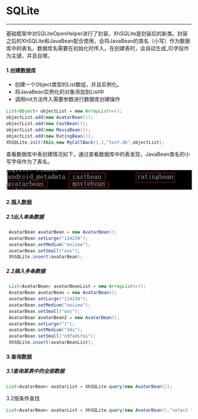# SQLite

---

基础框架中对SQLiteOpenHelper进行了封装，XhSQLite是封装后的新类。封装之后的XhSQLite和JavaBean配合使用，会将JavaBean的类名（小写）作为数据库中的表名，数据库名需要在初始化时传入。在创建表时，会自动生成\_ID字段作为主键，并且自增。

#### 1.创建数据库

* 创建一个Object类型的List数组，并且实例化。
* 将JavaBean实例化的对象添加到List中
* 调用init方法传入需要参数进行数据库创建操作

```java
List<Object> objectList = new ArrayList<>();
objectList.add(new AvatarBean());
objectList.add(new CastBean());
objectList.add(new MovieBean());
objectList.add(new RatingBean());
XhSQLite.init(this,new MyCallBack(),1,"test.db",objectList);
```

查看数据库中表创建情况如下，通过查看数据库中的表发现，JavaBean类名的小写字母作为了表名。

![](/assets/db_test.png)

#### 2.插入数据

##### 2.1出入单条数据

```java
 AvatarBean avatarBean = new AvatarBean();
 avatarBean.setLarge("114234");
 avatarBean.setMedium("ooiiew");
 avatarBean.setSmall("oos");
 XhSQLite.insert(avatarBean);
```

##### 2.2插入多条数据

```java
 List<AvatarBean> avatarBeanList = new ArrayList<>();
 AvatarBean avatarBean = new AvatarBean();
 avatarBean.setLarge("114234");
 avatarBean.setMedium("ooiiew");
 avatarBean.setSmall("oos");
 AvatarBean avatarBean2 = new AvatarBean();
 avatarBean.setLarge("1");
 avatarBean.setMedium("3ds");
 avatarBean.setSmall("odfadsfos");
 XhSQLite.insert(avatarBeanList);
```

#### 3.查询数据

##### 3.1查询某表中的全部数据

```java
List<AvatarBean> avatarList = XhSQLite.query(new AvatarBean());
```

3.2按条件查找

```java
List<AvatarBean> avatarList = XhSQLite.query(new AvatarBean(),"select * from avatarbean where _ID = ?",new String[]{"1"});
```



